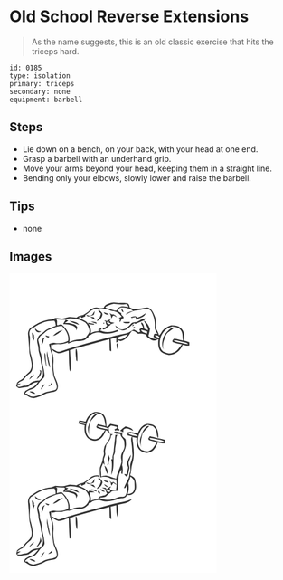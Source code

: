 # Old School Reverse Extensions
> As the name suggests, this is an old classic exercise that hits the triceps hard.

``` 
id: 0185 
type: isolation 
primary: triceps 
secondary: none 
equipment: barbell 
``` 

## Steps

 - Lie down on a bench, on your back, with your head at one end.
 - Grasp a barbell with an underhand grip.
 - Move your arms beyond your head, keeping them in a straight line.
 - Bending only your elbows, slowly lower and raise the barbell.

## Tips

 - none

## Images

<svg width="275pt" height="175pt" viewBox="0 0 275 175" xmlns="http://www.w3.org/2000/svg">
  <g fill="#FFF">
    <path d="M0 0h275v175H0V0m135.32 39.27c-3.96 1.18-8.97 2.22-10.29 6.74-2.27.52-4.59.43-6.84-.16-5.01-1.55-10.4 1.34-13.58 5.16-2.3 1.38-4.43 3.04-6.77 4.35-3.2.64-6.48 1.31-9.05 3.47-3.3-.37-6.58-1.13-9.91-.87-3 .47-5.77 2.08-8.86 1.99-3.05.15-6.03-.64-9.06-.73-2.03.59-3.82 1.91-5.96 2.08-9 .73-17.61 4.39-24.75 9.84-3.81 1.3-5.44 5.25-5.71 8.99.47 7.99 1.57 15.9 1.72 23.91.5 6.07 3.09 11.81 3.16 17.95.22 4-1.78 7.94-4.9 10.4-2.18 1.83-4.1 3.93-5.87 6.16-2.14 3.05-6.31 3.6-8.52 6.58-.55 1.51-.86 3.1-1.29 4.66 1.5 1.04 2.87 3 4.94 2.52 3.09-.54 6.15-1.26 9.3-1.43 2.81-.19 4.61-2.67 6.88-4.02 2.36-1.85 5.45-2.08 8.23-2.86-2.66 3.03-4.97 7.06-9.22 8.01-2.99.76-5.41 2.75-8.1 4.17-.63 1.17-1.23 2.35-1.83 3.53 4.33 2.58 8.49 6.26 13.88 5.92 2.24-.67 4.44-1.48 6.7-2.11 4.77-1.35 8.76-4.81 13.81-5.29 3.55-.85 8.69-.39 10.18-4.58 2.5-6.53-2.58-12.46-4.17-18.5-.78-5.32-1.78-10.71-1.18-16.09.76-6.05-.77-12.06-2.6-17.77-.82-2.26-.67-4.68-.36-7.01.31.25.93.74 1.23.99 2.75-.91 5.59-1.57 8.5-1.26 4.38.33 8.66-.84 12.74-2.3-.08.43-.25 1.28-.33 1.71 2.84-1.19 5.67-2.48 8.7-3.1 3.69-.52 7.53.18 11.13-1 2.94-.66 5.14-2.82 7.41-4.64l.4-2.21c1.75-.22 3.43-.75 4.54-2.22 2.38-.91 4.83-1.72 7.38-1.92 3.78-.24 7.2 1.96 10.98 1.75 5.67.34 11.16-1.44 16.47-3.18-.36-.41-1.09-1.22-1.45-1.63-7.53 3.04-16.71 4.38-23.87-.27h2.78c.02-.54.07-1.62.1-2.16l-3.96 1.38c.08.63.22 1.88.29 2.5-3.72.2-7.37 1.11-10.71 2.78 1.48-4.29-.53-8.64-2.78-12.24 2.43.42 4.88.77 7.35.98l.06-1.16c-2.66-.52-5.32-1.05-8-1.47.13.56.38 1.66.51 2.22-2.56-5.12-8.73-6.2-13.2-9.05 1.55-.69 3.11-1.36 4.69-1.98l-1.74 1.17c.47.45.94.91 1.42 1.35 1.41-.96 3-1.61 4.6-2.19l.16-1.77c5.35-3.55 10.32-9.9 17.54-8l-.16 2.72c.32 1.82 3.41 1.88 3.23 3.9-.41 1.61-1.06 3.14-1.6 4.7-1.67 1.26-3.11 2.8-3.76 4.84 3.74-1.61 7.04-4.78 7.47-8.99-.29-2.71-2.95-4.12-4.64-5.92 5.12-1.83 10.89-1.96 15.57 1.17 3.15.63 6.57.7 9.37 2.48 2.16 1.27 3.57 3.42 5.23 5.23-1.34.57-2.68 1.13-4.03 1.68.74.42 1.48.84 2.23 1.26-.23.55-.67 1.64-.89 2.19l.03 2.36c1.98-1.62 2.11-5.84 5.26-5.35-.12-.69-.23-1.37-.33-2.05-.91-.89-1.81-1.78-2.71-2.66-.04-.54-.11-1.6-.14-2.13-1.51-.89-3.03-1.76-4.57-2.6 1.03-1.79 1.78-4.5 4.21-4.72 5.61-.35 11.56.86 15.97 4.52-3.82.4-7.43 1.93-10.09 4.75 4.3-1.19 7.86-4.22 12.32-4.98 4.86-.69 9.68-1.64 14.51-2.56 2.32.35 4.91.54 6.72 2.22 4.14 6.36 5.91 14.01 5.35 21.57-.5 3.76 2.04 6.73 3.9 9.68-1.69-.85-3.37-.93-4.9.21l-.76 3.57c1.63.82 3.26 1.65 4.86 2.53-4.33.6-8.24-.94-11.5-3.68.82-3.1 1.6-6.22 2.15-9.38-1.68-4.4-4.06-8.68-8.17-11.25 1.58 4.47 4.98 8.11 5.69 12.97-1.72-.66-3.43-1.33-5.12-2.05-.29-3.03-1.05-6.85-3.84-8.48-1.23 2.44 2 4.51 2.12 7.04-1.88.26-3.63.93-4.83 2.45.39.97.79 1.95 1.2 2.92-.63.27-1.26.54-1.88.81a113.79 113.79 0 0 0-6.64-3.73c-3.33 1.68-6.21 4.37-9.98 5.06-5.01 1.11-10.08 1.93-15.07 3.18-24.2 6.56-48.59 12.61-72.31 20.83-4.46 1.84-7.76-2.78-11.91-3.43 2.06 3.16 5.7 4.76 9.16 5.85 4.79.15 9.09-2.53 13.69-3.53.23 7.18.08 14.37.69 21.53.24 2.07-.07 4.48 1.69 6.02.48-9.34-.05-18.7-.72-28.02 2.36-.77 4.7-1.6 6.99-2.56 6.08-1.08 11.81-3.5 17.86-4.74 9.22-2.28 18.32-5.01 27.55-7.24.28 4.98-.01 9.98.4 14.95.49.25 1.47.76 1.96 1.01.15-5.44-.27-10.87-.74-16.29 2.42-.86 4.91-1.49 7.42-2.03-.01 2.14-.02 4.28-.09 6.42 4.18.44-.45-6.32 3.16-7.12 4.02-1.58 8.24-2.49 12.43-3.47-3.09 3.77-7.55 8.05-12.9 6.47-.02.33-.05.98-.06 1.3 1.05.42 2.1.84 3.17 1.25 5.42-1.35 9.7-5.23 12.38-10.02.88-1.15 1.74-2.33 2.57-3.52 3.41-.51 5.8 2.14 8.42 3.82 3.57-.49 7.14-.05 10.51 1.22.7 3.72 4.55 5.08 7.32 6.99 2.92 2.02 6.27-.18 9.04-1.38-.64 6.09-.81 13.45 4.39 17.73 3.82 2.31 8.38 4.31 12.93 3.18 6.92-1.12 12.41-6.72 14.76-13.14 2.9.63 5.93 1.73 8.91.85.11-1.42.05-2.85.03-4.27-2.46-.81-4.96-1.52-7.46-2.17 1.8-6.07.59-13.92-5.07-17.58-3.19-2.42-7.45-2.43-11.26-2.74-4.28 1.03-8.27 3.38-11.26 6.61-2.02 2.08-2.67 5.3-5.3 6.79-.65-3.05-2.08-5.79-3.58-8.49-.5-6.06.27-12.55-2.53-18.22-1.97-4.18-3.98-9.24-9.1-10.23-6.02.73-12 2.17-18.08 2.17-1.89-.66-3.68-1.56-5.56-2.24-.31-2.17-.86-4.76-3.22-5.57-2.99-.93-6.19-.35-9.26-.37-3.92.36-7.85-1.47-11.72-.19m13.01 7.26c.52 1.97.31 4.81 3 5.11-.51-1.97-1.31-3.88-3-5.11m-38.47 8.41c-.96.56-1.91 1.12-2.86 1.68-1.73-.66-3.48-1.22-5.29-1.58 2.31 4.02 7.14 1.25 10.3-.06.44-1.61.86-3.22 1.25-4.84-1.35 1.44-2.46 3.07-3.4 4.8m15.24-3.44c.99 3.07 4.11 3.29 6.88 3.55-.68-.61-1.36-1.22-2.05-1.82-1.62-.53-3.22-1.14-4.83-1.73m7.51 1.26c1.88 1.88 2.2 4.45 2.58 6.94.82-.78 1.4-1.71 1.74-2.79 1.57-2.3 3.87 1.18 5.7 1.41-1.05-1.99-3.02-3.05-4.99-3.93-.58.11-1.17.18-1.76.2-1.1-.59-2.19-1.21-3.27-1.83m36.96 6.03c-2.13-3.14-5.56-1.39-8.5-.86.33.46.66.93 1 1.39 1.72-.47 3.44-.91 5.18-1.32.33 1.19.67 2.38 1 3.58 4.19-2.84 11.15-2.91 12.6-8.64-3.48 2.45-7.05 4.88-11.28 5.85m-62.49-1.01c2.13 1.44 4.26 2.95 6.7 3.82-.66-1.19-1.35-2.37-2.04-3.54-1.56-.1-3.11-.19-4.66-.28m20.12 4.74c-.38.23-1.12.7-1.5.93.53.05 1.57.14 2.09.18-.37 2.2.42 4.22 1.85 5.87-.96.81-1.92 1.63-2.87 2.45-.75.08-2.26.23-3.02.31-.01.73.01 1.46.05 2.19 1.68-.12 3.71-.07 4.87-1.5 1.81-2.24 4.57-3.41 6.37-5.64 1.43-.54 2.88-1.06 4.33-1.54-1.78-.31-3.54-.68-5.31-1-.4-.84-.8-1.68-1.19-2.51a8.562 8.562 0 0 0 2.6-2.52c-3.12.34-5 5.25-8.27 2.78m41.27 2.18c-2.52.41-5.6.16-7.28 2.48-2.22 2.45-4.65 4.7-7.42 6.53-1.28.29-2.55.59-3.82.91-3.01.32-5.25-1.36-7.04-3.59-.83-.63-1.66-1.26-2.5-1.87.45.97.9 1.94 1.36 2.91 2.43 1.26 4.75 2.77 7.3 3.77 7.18.93 11.03-6.39 16.44-9.64.53.32 1.07.64 1.61.95 3.9-1.79 7.98-3.16 11.92-4.87.37-.61 1.12-1.81 1.49-2.42-4.64-.12-7.84 3.59-12.06 4.84m-60.76-.51c2.56 1.21 5.26 2.07 7.99 2.8l-.65-1.94c-2.42-.52-4.87-.84-7.34-.86m42.8.44c2.35 2.29 5.61 1.82 8.59 1.65.22-.44.67-1.31.89-1.75-3.16.08-6.32.1-9.48.1m-26.01 1.33c.03 3.35 3.02-1.39 0 0m39.73 1.98c-.33.47-.99 1.4-1.32 1.87 1.18.95 2.9-1.33 1.32-1.87m-.12 5.1c.92.87 2.98-.36 2.29-1.57-.92-.76-3.05.35-2.29 1.57m-22.07 21.3c.31 2.34.53 4.76 1.67 6.88.73-3.03.49-6.17.4-9.25-.7.79-1.38 1.58-2.07 2.37m-53.82 5.87c-1.12 4.98.04 10.39.49 15.5.33.27 1.01.82 1.34 1.09.06-5.32.38-10.73-.93-15.95-.23-.16-.67-.48-.9-.64z"/>
    <path d="M127.27 44.6c3.55-1.69 7.22-3.15 11.06-4.04 4.3.68 8.64 1.06 13.01.82 1.62-.13 3.24-.27 4.86-.43.61 1.34 1.2 2.68 1.77 4.03-3.89-.69-8.28-2.22-11.96-.01-1.88.88-2.84 2.8-3.68 4.58-4.97.18-9.15-2.76-13.95-3.42-.28-.38-.83-1.15-1.11-1.53zM74.18 61.08c8.82-2.91 18.54-.23 26.36 4.25 3.03 2.79 4.74 6.76 5.59 10.72.09 3.18-2.32 5.61-4.08 8-2.13 2.73-5.64 3.92-9.03 3.7-4.83-.14-9.35 1.8-13.74 3.54 1.98-8.44-2.78-17.06-9.01-22.5-1.95-1.9-4.6-.15-6.68.49-1.42-2.65.77-6.08-1.52-8.42 4.15.57 8.35.78 12.54.77-1.25 1.89-2.46 3.8-3.43 5.85 2.85.16 5.75.09 8.55.73l.56.34c4.04.42 9.01 2.62 8.18 7.55.53-1.23 1.08-2.45 1.67-3.65-.67-4.34-5.25-5.21-8.85-5.78l-.55-.38c-2.4-.57-4.88-.25-7.31-.34 1.51-1.09 3.07-2.12 4.58-3.21-1.3-.49-2.6-.99-3.83-1.66m5.36 2.09c4 2.32 8.44 3.88 12.85 5.24-2.73-4.26-8.31-4.61-12.85-5.24zM43.12 65.97c5.13-2.38 10.82-3 16.41-3.05 1.64 1.94 1.59 4.52 1.92 6.91-5.51 1.91-11.43 3.67-15.69 7.88-1.43 1.35-3.14 2.34-4.78 3.4-2.63 1.52-3.59 4.67-4.3 7.44-.33 3.91 1.8 7.52 1.76 11.43.05 5.56 2.9 10.58 3.13 16.13.49 6.93 4.87 13.83 2.2 20.75-.81 2.05-2.46 3.61-3.82 5.32-3.56.39-7.4.37-10.5 2.43-2.84 1.51-4.97 4.63-8.47 4.56-3.51-.08-6.9 2.63-10.33.97-.22-1.94 2.99-2.33 4.06-3.81l-4.5.76c1.58-1.83 3.37-3.49 5.71-4.24 3.13-.97 4.46-4.22 6.63-6.39 2.3-2.67 6.11-4.11 7.24-7.69 2.33-6.43.5-13.36-1.05-19.75-2.95-7.99-1.27-16.66-1.67-24.94-1.18-3.23-1.21-7.07 1.26-9.74 4.9-2.85 9.4-6.45 14.79-8.37m-8.59 7.32c-1.28 1.02.23 2.41.75 3.38 1.65 2.13 4.9 2.2 6.84.44-3.19.17-5.77-1.27-7.59-3.82m-4.75 5.38c.16 2.39.56 4.76.64 7.15l1.13-.82c-.5 1.95-.68 3.94-.53 5.95.98-1.89 1.68-3.9 2.47-5.87-.29-.04-.86-.11-1.15-.15 1.21-2.59-.43-4.93-2.56-6.26m10.28 49.53c.32.87.64 1.74.96 2.62-1.15 3.46-3.25 6.47-5.13 9.56 4.1-1.89 6.88-6.67 6.15-11.16-.5-.25-1.49-.76-1.98-1.02m-13.93 12.74c2.51-1.93 4.81-4.14 6.71-6.68-3.07 1.23-5.4 3.68-6.71 6.68zM129.62 66.05c-1.2-2.31 1.66-1.84 2.8-2.46l-.91 1.34c.84.59 2.52 1.78 3.36 2.37-1.6-.03-4.91 1.16-5.25-1.25z"/>
    <path d="M52.19 75.06c5.66-2.24 11.18-5.68 17.52-5.13 4.89 5.19 9.7 12.35 8.06 19.78-5.31 3-11.73 3.69-17.7 2.71-2.68-.66-5.17.61-7.58 1.57.9 4.78 2.38 9.41 3.69 14.09 1.26 4.5.68 9.21.51 13.81-.14 3.55.69 7.03 1 10.55.38 6.2 4.39 11.45 5.09 17.59.2 1.73-.27 3.88-2.02 4.66-5.35 1.93-11.34 1.79-16.36 4.7-3.82 2.3-8.17 3.34-12.46 4.35-3.1-.23-6.31-1.06-8.04-3.88-.81-.01-2.43-.02-3.24-.03 1.23-3.86 5.88-4.97 9.26-6.31 5.13-1.17 7.63-6.26 10.67-10.03 1.95-2.59 5.78-4.07 5.97-7.71-.28-7.77-3.17-15.14-3.71-22.88-.31-2.72-.63-5.49-1.83-7.99-1.35-2.73-.58-5.84-1.05-8.73-.65-2.54-1.29-5.09-1.85-7.65 1.44-2.37 2.07-5.55 4.81-6.81 3.44-1.75 5.59-5.3 9.26-6.66m5.48 8.06c5.27-.85 9.02-5.16 13.4-7.87-5.19 1.08-9.77 4.08-13.4 7.87m-9.88-.77c.41 2.02 2.2 2.72 4.05 2.97.27-.37.83-1.11 1.1-1.48-1.73-.44-3.44-.98-5.15-1.49m-5.28 12.14c2.09-1.54 2.8-3.87 2.73-6.38.6-1 1.2-2.01 1.76-3.04-4.38.99-3.74 5.98-4.49 9.42m2.72 8.78c.59.53.59.53 0 0m4.45 6.12c1.13 5.41 1.44 11.14 4.13 16.09-.32-7.49-3.39-14.58-3.51-22.12-.54 1.95-1.05 4-.62 6.03m-3.15-3.98c-.38 6.17.87 12.26 2.31 18.22l.52-.04c-.83-4.85-1.48-9.75-1.6-14.68.1-1.3-.65-2.41-1.23-3.5m9.39 39.54c-.32.59-.96 1.78-1.28 2.37-1.23.64-2.42 1.4-3.14 2.64 2.14-.4 7.29-2.37 4.42-5.01M41.6 154.3c2.16-2.05 3.94-4.5 5.09-7.24-2.45 1.75-4.5 4.2-5.09 7.24m-15.09 2.8c2.41 1.41 5 2.61 7.81 2.91-1.32-2.92-4.93-3.84-7.81-2.91zM200.41 85.93c1.93-7.57 8.16-13.55 15.74-15.37 3.97.91 8.85 1.16 11.21 5.04 3.17 3.86 1.81 9.16 3.08 13.67-4.03-.58-7.85-2.32-11.92-2.53-1.47.91-3.17 2.81-1.9 4.56 3.94 1.51 8.15 2.27 12.31 3.01-3.75 3.97-6.37 9.66-12.1 11.11-4.25 1.91-8.88.38-12.83-1.47-5.28-4.26-5.31-12-3.59-18.02m13.73-12.79c-4.13 3.17-7.99 7.07-10.01 11.94-1.44 5.22-2.65 11.2.51 16.07-2.62-5.97.31-12.33 2.44-17.98 1.88-5.38 7.75-7.19 11.38-11.05-1.57-.29-3.13-.1-4.32 1.02zM174.54 74.99c2.92.22 5.64 1.28 8.35 2.33-.09.67-.26 2-.34 2.67-3-1.06-6.71-1.63-8.01-5zM193.05 82.28c2.29-.27 6.09.69 5.88 3.6-2.01-1.01-4.92-1.31-5.88-3.6z"/>
    <path d="M217.51 89.01c4.56-.31 8.88 1.41 13.31 2.23 2.19.58 4.84.61 6.14 2.8-3.74-.27-7.31-1.42-10.96-2.19-2.91-.68-6.01-1.02-8.49-2.84z"/>
  </g>
  <g fill="#333">
    <path d="M135.32 39.27c3.87-1.28 7.8.55 11.72.19 3.07.02 6.27-.56 9.26.37 2.36.81 2.91 3.4 3.22 5.57 1.88.68 3.67 1.58 5.56 2.24 6.08 0 12.06-1.44 18.08-2.17 5.12.99 7.13 6.05 9.1 10.23 2.8 5.67 2.03 12.16 2.53 18.22 1.5 2.7 2.93 5.44 3.58 8.49 2.63-1.49 3.28-4.71 5.3-6.79 2.99-3.23 6.98-5.58 11.26-6.61 3.81.31 8.07.32 11.26 2.74 5.66 3.66 6.87 11.51 5.07 17.58 2.5.65 5 1.36 7.46 2.17.02 1.42.08 2.85-.03 4.27-2.98.88-6.01-.22-8.91-.85-2.35 6.42-7.84 12.02-14.76 13.14-4.55 1.13-9.11-.87-12.93-3.18-5.2-4.28-5.03-11.64-4.39-17.73-2.77 1.2-6.12 3.4-9.04 1.38-2.77-1.91-6.62-3.27-7.32-6.99-3.37-1.27-6.94-1.71-10.51-1.22-2.62-1.68-5.01-4.33-8.42-3.82-.83 1.19-1.69 2.37-2.57 3.52-2.68 4.79-6.96 8.67-12.38 10.02-1.07-.41-2.12-.83-3.17-1.25.01-.32.04-.97.06-1.3 5.35 1.58 9.81-2.7 12.9-6.47-4.19.98-8.41 1.89-12.43 3.47-3.61.8 1.02 7.56-3.16 7.12.07-2.14.08-4.28.09-6.42-2.51.54-5 1.17-7.42 2.03.47 5.42.89 10.85.74 16.29-.49-.25-1.47-.76-1.96-1.01-.41-4.97-.12-9.97-.4-14.95-9.23 2.23-18.33 4.96-27.55 7.24-6.05 1.24-11.78 3.66-17.86 4.74-2.29.96-4.63 1.79-6.99 2.56.67 9.32 1.2 18.68.72 28.02-1.76-1.54-1.45-3.95-1.69-6.02-.61-7.16-.46-14.35-.69-21.53-4.6 1-8.9 3.68-13.69 3.53-3.46-1.09-7.1-2.69-9.16-5.85 4.15.65 7.45 5.27 11.91 3.43 23.72-8.22 48.11-14.27 72.31-20.83 4.99-1.25 10.06-2.07 15.07-3.18 3.77-.69 6.65-3.38 9.98-5.06 2.25 1.17 4.47 2.41 6.64 3.73.62-.27 1.25-.54 1.88-.81-.41-.97-.81-1.95-1.2-2.92 1.2-1.52 2.95-2.19 4.83-2.45-.12-2.53-3.35-4.6-2.12-7.04 2.79 1.63 3.55 5.45 3.84 8.48 1.69.72 3.4 1.39 5.12 2.05-.71-4.86-4.11-8.5-5.69-12.97 4.11 2.57 6.49 6.85 8.17 11.25-.55 3.16-1.33 6.28-2.15 9.38 3.26 2.74 7.17 4.28 11.5 3.68-1.6-.88-3.23-1.71-4.86-2.53l.76-3.57c1.53-1.14 3.21-1.06 4.9-.21-1.86-2.95-4.4-5.92-3.9-9.68.56-7.56-1.21-15.21-5.35-21.57-1.81-1.68-4.4-1.87-6.72-2.22-4.83.92-9.65 1.87-14.51 2.56-4.46.76-8.02 3.79-12.32 4.98 2.66-2.82 6.27-4.35 10.09-4.75-4.41-3.66-10.36-4.87-15.97-4.52-2.43.22-3.18 2.93-4.21 4.72 1.54.84 3.06 1.71 4.57 2.6.03.53.1 1.59.14 2.13.9.88 1.8 1.77 2.71 2.66.1.68.21 1.36.33 2.05-3.15-.49-3.28 3.73-5.26 5.35l-.03-2.36c.22-.55.66-1.64.89-2.19-.75-.42-1.49-.84-2.23-1.26 1.35-.55 2.69-1.11 4.03-1.68-1.66-1.81-3.07-3.96-5.23-5.23-2.8-1.78-6.22-1.85-9.37-2.48-4.68-3.13-10.45-3-15.57-1.17 1.69 1.8 4.35 3.21 4.64 5.92-.43 4.21-3.73 7.38-7.47 8.99.65-2.04 2.09-3.58 3.76-4.84.54-1.56 1.19-3.09 1.6-4.7.18-2.02-2.91-2.08-3.23-3.9l.16-2.72c-7.22-1.9-12.19 4.45-17.54 8l-.16 1.77c-1.6.58-3.19 1.23-4.6 2.19-.48-.44-.95-.9-1.42-1.35l1.74-1.17c-1.58.62-3.14 1.29-4.69 1.98 4.47 2.85 10.64 3.93 13.2 9.05-.13-.56-.38-1.66-.51-2.22 2.68.42 5.34.95 8 1.47l-.06 1.16c-2.47-.21-4.92-.56-7.35-.98 2.25 3.6 4.26 7.95 2.78 12.24 3.34-1.67 6.99-2.58 10.71-2.78-.07-.62-.21-1.87-.29-2.5l3.96-1.38c-.03.54-.08 1.62-.1 2.16h-2.78c7.16 4.65 16.34 3.31 23.87.27.36.41 1.09 1.22 1.45 1.63-5.31 1.74-10.8 3.52-16.47 3.18-3.78.21-7.2-1.99-10.98-1.75-2.55.2-5 1.01-7.38 1.92-1.11 1.47-2.79 2-4.54 2.22l-.4 2.21c-2.27 1.82-4.47 3.98-7.41 4.64-3.6 1.18-7.44.48-11.13 1-3.03.62-5.86 1.91-8.7 3.1.08-.43.25-1.28.33-1.71-4.08 1.46-8.36 2.63-12.74 2.3-2.91-.31-5.75.35-8.5 1.26-.3-.25-.92-.74-1.23-.99-.31 2.33-.46 4.75.36 7.01 1.83 5.71 3.36 11.72 2.6 17.77-.6 5.38.4 10.77 1.18 16.09 1.59 6.04 6.67 11.97 4.17 18.5-1.49 4.19-6.63 3.73-10.18 4.58-5.05.48-9.04 3.94-13.81 5.29-2.26.63-4.46 1.44-6.7 2.11-5.39.34-9.55-3.34-13.88-5.92.6-1.18 1.2-2.36 1.83-3.53 2.69-1.42 5.11-3.41 8.1-4.17 4.25-.95 6.56-4.98 9.22-8.01-2.78.78-5.87 1.01-8.23 2.86-2.27 1.35-4.07 3.83-6.88 4.02-3.15.17-6.21.89-9.3 1.43-2.07.48-3.44-1.48-4.94-2.52.43-1.56.74-3.15 1.29-4.66 2.21-2.98 6.38-3.53 8.52-6.58 1.77-2.23 3.69-4.33 5.87-6.16 3.12-2.46 5.12-6.4 4.9-10.4-.07-6.14-2.66-11.88-3.16-17.95-.15-8.01-1.25-15.92-1.72-23.91.27-3.74 1.9-7.69 5.71-8.99C37.39 65.69 46 62.03 55 61.3c2.14-.17 3.93-1.49 5.96-2.08 3.03.09 6.01.88 9.06.73 3.09.09 5.86-1.52 8.86-1.99 3.33-.26 6.61.5 9.91.87 2.57-2.16 5.85-2.83 9.05-3.47 2.34-1.31 4.47-2.97 6.77-4.35 3.18-3.82 8.57-6.71 13.58-5.16 2.25.59 4.57.68 6.84.16 1.32-4.52 6.33-5.56 10.29-6.74m-8.05 5.33c.28.38.83 1.15 1.11 1.53 4.8.66 8.98 3.6 13.95 3.42.84-1.78 1.8-3.7 3.68-4.58 3.68-2.21 8.07-.68 11.96.01-.57-1.35-1.16-2.69-1.77-4.03-1.62.16-3.24.3-4.86.43-4.37.24-8.71-.14-13.01-.82-3.84.89-7.51 2.35-11.06 4.04M74.18 61.08c1.23.67 2.53 1.17 3.83 1.66-1.51 1.09-3.07 2.12-4.58 3.21 2.43.09 4.91-.23 7.31.34l.55.38c3.6.57 8.18 1.44 8.85 5.78-.59 1.2-1.14 2.42-1.67 3.65.83-4.93-4.14-7.13-8.18-7.55l-.56-.34c-2.8-.64-5.7-.57-8.55-.73.97-2.05 2.18-3.96 3.43-5.85-4.19.01-8.39-.2-12.54-.77 2.29 2.34.1 5.77 1.52 8.42 2.08-.64 4.73-2.39 6.68-.49 6.23 5.44 10.99 14.06 9.01 22.5 4.39-1.74 8.91-3.68 13.74-3.54 3.39.22 6.9-.97 9.03-3.7 1.76-2.39 4.17-4.82 4.08-8-.85-3.96-2.56-7.93-5.59-10.72-7.82-4.48-17.54-7.16-26.36-4.25m-31.06 4.89c-5.39 1.92-9.89 5.52-14.79 8.37-2.47 2.67-2.44 6.51-1.26 9.74.4 8.28-1.28 16.95 1.67 24.94 1.55 6.39 3.38 13.32 1.05 19.75-1.13 3.58-4.94 5.02-7.24 7.69-2.17 2.17-3.5 5.42-6.63 6.39-2.34.75-4.13 2.41-5.71 4.24l4.5-.76c-1.07 1.48-4.28 1.87-4.06 3.81 3.43 1.66 6.82-1.05 10.33-.97 3.5.07 5.63-3.05 8.47-4.56 3.1-2.06 6.94-2.04 10.5-2.43 1.36-1.71 3.01-3.27 3.82-5.32 2.67-6.92-1.71-13.82-2.2-20.75-.23-5.55-3.08-10.57-3.13-16.13.04-3.91-2.09-7.52-1.76-11.43.71-2.77 1.67-5.92 4.3-7.44 1.64-1.06 3.35-2.05 4.78-3.4 4.26-4.21 10.18-5.97 15.69-7.88-.33-2.39-.28-4.97-1.92-6.91-5.59.05-11.28.67-16.41 3.05m9.07 9.09c-3.67 1.36-5.82 4.91-9.26 6.66-2.74 1.26-3.37 4.44-4.81 6.81.56 2.56 1.2 5.11 1.85 7.65.47 2.89-.3 6 1.05 8.73 1.2 2.5 1.52 5.27 1.83 7.99.54 7.74 3.43 15.11 3.71 22.88-.19 3.64-4.02 5.12-5.97 7.71-3.04 3.77-5.54 8.86-10.67 10.03-3.38 1.34-8.03 2.45-9.26 6.31.81.01 2.43.02 3.24.03 1.73 2.82 4.94 3.65 8.04 3.88 4.29-1.01 8.64-2.05 12.46-4.35 5.02-2.91 11.01-2.77 16.36-4.7 1.75-.78 2.22-2.93 2.02-4.66-.7-6.14-4.71-11.39-5.09-17.59-.31-3.52-1.14-7-1-10.55.17-4.6.75-9.31-.51-13.81-1.31-4.68-2.79-9.31-3.69-14.09 2.41-.96 4.9-2.23 7.58-1.57 5.97.98 12.39.29 17.7-2.71 1.64-7.43-3.17-14.59-8.06-19.78-6.34-.55-11.86 2.89-17.52 5.13m148.22 10.87c-1.72 6.02-1.69 13.76 3.59 18.02 3.95 1.85 8.58 3.38 12.83 1.47 5.73-1.45 8.35-7.14 12.1-11.11-4.16-.74-8.37-1.5-12.31-3.01-1.27-1.75.43-3.65 1.9-4.56 4.07.21 7.89 1.95 11.92 2.53-1.27-4.51.09-9.81-3.08-13.67-2.36-3.88-7.24-4.13-11.21-5.04-7.58 1.82-13.81 7.8-15.74 15.37m-25.87-10.94c1.3 3.37 5.01 3.94 8.01 5 .08-.67.25-2 .34-2.67-2.71-1.05-5.43-2.11-8.35-2.33m18.51 7.29c.96 2.29 3.87 2.59 5.88 3.6.21-2.91-3.59-3.87-5.88-3.6m24.46 6.73c2.48 1.82 5.58 2.16 8.49 2.84 3.65.77 7.22 1.92 10.96 2.19-1.3-2.19-3.95-2.22-6.14-2.8-4.43-.82-8.75-2.54-13.31-2.23z"/>
    <path d="M148.33 46.53c1.69 1.23 2.49 3.14 3 5.11-2.69-.3-2.48-3.14-3-5.11zM109.86 54.94c.94-1.73 2.05-3.36 3.4-4.8-.39 1.62-.81 3.23-1.25 4.84-3.16 1.31-7.99 4.08-10.3.06 1.81.36 3.56.92 5.29 1.58.95-.56 1.9-1.12 2.86-1.68zM125.1 51.5c1.61.59 3.21 1.2 4.83 1.73.69.6 1.37 1.21 2.05 1.82-2.77-.26-5.89-.48-6.88-3.55zM132.61 52.76c1.08.62 2.17 1.24 3.27 1.83.59-.02 1.18-.09 1.76-.2 1.97.88 3.94 1.94 4.99 3.93-1.83-.23-4.13-3.71-5.7-1.41a6.473 6.473 0 0 1-1.74 2.79c-.38-2.49-.7-5.06-2.58-6.94zM169.57 58.79c4.23-.97 7.8-3.4 11.28-5.85-1.45 5.73-8.41 5.8-12.6 8.64-.33-1.2-.67-2.39-1-3.58-1.74.41-3.46.85-5.18 1.32-.34-.46-.67-.93-1-1.39 2.94-.53 6.37-2.28 8.5.86zM107.08 57.78c1.55.09 3.1.18 4.66.28.69 1.17 1.38 2.35 2.04 3.54-2.44-.87-4.57-2.38-6.7-3.82zM127.2 62.52c3.27 2.47 5.15-2.44 8.27-2.78a8.562 8.562 0 0 1-2.6 2.52c.39.83.79 1.67 1.19 2.51 1.77.32 3.53.69 5.31 1-1.45.48-2.9 1-4.33 1.54-1.8 2.23-4.56 3.4-6.37 5.64-1.16 1.43-3.19 1.38-4.87 1.5-.04-.73-.06-1.46-.05-2.19.76-.08 2.27-.23 3.02-.31.95-.82 1.91-1.64 2.87-2.45-1.43-1.65-2.22-3.67-1.85-5.87-.52-.04-1.56-.13-2.09-.18.38-.23 1.12-.7 1.5-.93m2.42 3.53c.34 2.41 3.65 1.22 5.25 1.25-.84-.59-2.52-1.78-3.36-2.37l.91-1.34c-1.14.62-4 .15-2.8 2.46zM168.47 64.7c4.22-1.25 7.42-4.96 12.06-4.84-.37.61-1.12 1.81-1.49 2.42-3.94 1.71-8.02 3.08-11.92 4.87-.54-.31-1.08-.63-1.61-.95-5.41 3.25-9.26 10.57-16.44 9.64-2.55-1-4.87-2.51-7.3-3.77-.46-.97-.91-1.94-1.36-2.91.84.61 1.67 1.24 2.5 1.87 1.79 2.23 4.03 3.91 7.04 3.59 1.27-.32 2.54-.62 3.82-.91 2.77-1.83 5.2-4.08 7.42-6.53 1.68-2.32 4.76-2.07 7.28-2.48zM79.54 63.17c4.54.63 10.12.98 12.85 5.24-4.41-1.36-8.85-2.92-12.85-5.24zM107.71 64.19c2.47.02 4.92.34 7.34.86l.65 1.94c-2.73-.73-5.43-1.59-7.99-2.8z"/>
    <path d="M150.51 64.63c3.16 0 6.32-.02 9.48-.1-.22.44-.67 1.31-.89 1.75-2.98.17-6.24.64-8.59-1.65zM124.5 65.96c3.02-1.39.03 3.35 0 0zM164.23 67.94c1.58.54-.14 2.82-1.32 1.87.33-.47.99-1.4 1.32-1.87zM164.11 73.04c-.76-1.22 1.37-2.33 2.29-1.57.69 1.21-1.37 2.44-2.29 1.57zM214.14 73.14c1.19-1.12 2.75-1.31 4.32-1.02-3.63 3.86-9.5 5.67-11.38 11.05-2.13 5.65-5.06 12.01-2.44 17.98-3.16-4.87-1.95-10.85-.51-16.07 2.02-4.87 5.88-8.77 10.01-11.94zM34.53 73.29c1.82 2.55 4.4 3.99 7.59 3.82-1.94 1.76-5.19 1.69-6.84-.44-.52-.97-2.03-2.36-.75-3.38zM57.67 83.12c3.63-3.79 8.21-6.79 13.4-7.87-4.38 2.71-8.13 7.02-13.4 7.87zM29.78 78.67c2.13 1.33 3.77 3.67 2.56 6.26.29.04.86.11 1.15.15-.79 1.97-1.49 3.98-2.47 5.87-.15-2.01.03-4 .53-5.95l-1.13.82c-.08-2.39-.48-4.76-.64-7.15zM47.79 82.35c1.71.51 3.42 1.05 5.15 1.49-.27.37-.83 1.11-1.1 1.48-1.85-.25-3.64-.95-4.05-2.97zM42.51 94.49c.75-3.44.11-8.43 4.49-9.42-.56 1.03-1.16 2.04-1.76 3.04.07 2.51-.64 4.84-2.73 6.38zM142.04 94.34c.69-.79 1.37-1.58 2.07-2.37.09 3.08.33 6.22-.4 9.25-1.14-2.12-1.36-4.54-1.67-6.88zM88.22 100.21c.23.16.67.48.9.64 1.31 5.22.99 10.63.93 15.95-.33-.27-1.01-.82-1.34-1.09-.45-5.11-1.61-10.52-.49-15.5zM45.23 103.27c.59.53.59.53 0 0zM49.68 109.39c-.43-2.03.08-4.08.62-6.03.12 7.54 3.19 14.63 3.51 22.12-2.69-4.95-3-10.68-4.13-16.09zM46.53 105.41c.58 1.09 1.33 2.2 1.23 3.5.12 4.93.77 9.83 1.6 14.68l-.52.04c-1.44-5.96-2.69-12.05-2.31-18.22zM40.06 128.2c.49.26 1.48.77 1.98 1.02.73 4.49-2.05 9.27-6.15 11.16 1.88-3.09 3.98-6.1 5.13-9.56-.32-.88-.64-1.75-.96-2.62zM26.13 140.94c1.31-3 3.64-5.45 6.71-6.68-1.9 2.54-4.2 4.75-6.71 6.68zM55.92 144.95c2.87 2.64-2.28 4.61-4.42 5.01.72-1.24 1.91-2 3.14-2.64.32-.59.96-1.78 1.28-2.37zM41.6 154.3c.59-3.04 2.64-5.49 5.09-7.24-1.15 2.74-2.93 5.19-5.09 7.24zM26.51 157.1c2.88-.93 6.49-.01 7.81 2.91-2.81-.3-5.4-1.5-7.81-2.91z"/>
  </g>
</svg>

<svg width="275pt" height="296" viewBox="0 0 275 222" xmlns="http://www.w3.org/2000/svg">
  <g fill="#FFF">
    <path d="M0 0h275v222H0V0m101.02 21.24c-2.74-.42-5.4-1.28-8.15-1.58-.75 1.3-.97 2.79-1.27 4.24 2.75.75 5.51 1.46 8.29 2.1-1.04 6.05-.24 13.22 4.62 17.5 3.42 2.37 7.79 4.21 11.95 2.66 6.1-1.8 9.5-7.82 11.3-13.51 2.85.7 4.42 3.24 6.19 5.34-.03 6.36-5.03 10.93-7.8 16.25-.51 2.76-1.64 5.51-.91 8.35.72 2.94-1.31 5.56-1.51 8.44-.32 3.91-2.49 7.27-3.62 10.95-.63 4.39-.08 8.85.38 13.23 4.65-1.53 9.64-1.09 13.84 1.51 2.48.3 4.87 1.15 7.4 1.09.77 4.67.65 9.33-.37 13.94-1.29.31-2.58.61-3.87.9-.87-.26-2.61-.77-3.47-1.03-.36-.7-.72-1.41-1.07-2.11.89-.61 1.52-1.37 1.88-2.3-2.44.31-4.02 2.8-6.27 3.78l-.6-1.89c-1.76-.19-3.51-.38-5.27-.5 1.57.95 3.22 1.77 4.92 2.48.03 2.03.84 3.88 1.98 5.54-.93.73-1.86 1.46-2.78 2.19-2.89.42-5.72 1.2-8.4 2.36-.1.43-.29 1.31-.39 1.75-2.86 1.91-7.18 1.58-10.32 3.52 1.43-3.91-1.03-7.53-1.54-11.26 2.31-.33 4.66-.08 6.98-.3-2.3-1.08-4.78-1.76-7.32-1.93l-.53.33-.96 1.32c-2.38-5.04-8.44-6.15-12.89-8.74 1.66-.75 3.32-1.48 5.01-2.14l-1.9 1.31c.46.42.92.84 1.39 1.26 1.48-.85 3.04-1.57 4.6-2.26.01-.38.01-1.15.01-1.53 5.39-3.7 10.45-10 17.79-8.2-.11 1.19-.21 2.38-.3 3.58.69.39 2.09 1.17 2.78 1.56 1.3 2.02-.68 4.17-1.09 6.19-1.7 1.33-3.15 2.96-3.89 5.02 2.9-1.59 5.98-3.46 6.97-6.85 1.89-3.04-1.11-5.67-3.27-7.41-.21-1.19-.41-2.39-.62-3.58-5.29-1.43-10.95 1.09-14.33 5.21-2.28 1.38-4.39 3.04-6.74 4.32-3.21.68-6.49 1.41-9.14 3.49-3.24-.37-6.47-1.12-9.75-.87-3.05.47-5.87 2.12-9.02 1.98-3.05.16-6.03-.65-9.07-.66-1.98.58-3.76 1.8-5.85 2.01-8.98.78-17.59 4.36-24.72 9.82-4.06 1.43-5.77 5.83-5.74 9.84.72 7.33 1.22 14.67 1.6 22.04.39 7.42 4.15 14.48 3.06 21.99-1.07 5.85-6.88 8.51-10.09 13-2.17 3.39-6.54 4.11-9.04 7.14-.56 1.45-.82 3-1.03 4.53 1.21 1.67 3.05 3.27 5.27 2.58 3.58-1.04 7.47-.78 10.96-2.02 3.83-2.97 7.88-5.8 12.9-6.2-2.62 3.04-4.96 7-9.16 7.99-3.05.78-5.5 2.8-8.23 4.25-.59 1.16-1.16 2.32-1.73 3.48 4.31 2.58 8.51 6.23 13.87 5.88 4.57-1.47 9.28-2.67 13.48-5.08 4.41-2.6 9.71-2.29 14.46-3.83 2.44-1.19 3.47-4.14 3.38-6.71.06-6.11-4.63-10.96-5.2-16.95-.54-4.6-1.39-9.22-.81-13.86.78-6.09-.76-12.13-2.61-17.88-.86-2.39-.57-4.94-.31-7.39l.46.44.47.43c1.91.48 3.73-.67 5.63-.78 2.75-.13 5.52.28 8.25-.25 2.93-.39 5.77-1.85 8.77-1.16 2.41-.77 4.77-1.73 7.25-2.26 3.68-.55 7.52.19 11.11-1.04 2.93-.68 5.14-2.81 7.42-4.63.09-.52.26-1.57.35-2.1 1.78-.34 3.49-.96 4.71-2.38 3.83-1.48 8.1-2.66 12.12-1.16 7.58 2.51 15.61.3 22.86-2.25 3.17-1.6 7.1-.35 9.88-2.88.46-.88.94-1.75 1.43-2.62 4.29 1.48 9.42-1.12 10.86-5.41 2.17-4.68.71-9.93-.09-14.76-.69-3.17-3.95-4.51-6.61-5.63 1.54-5.08 1.23-10.51 2.84-15.59 3.87-11.53 1.2-23.76-.06-35.5 1.85.49 3.71.97 5.59 1.39-.43 5.85.2 12.64 4.93 16.72 3.27 2.23 7.37 4.11 11.4 2.83 6.28-1.55 9.98-7.62 11.74-13.44 3.19.4 6.32 1.45 9.57 1.15.33-1.48.35-3.01.37-4.52-3.13-1.16-6.42-1.76-9.7-2.28-3.61-.66-7.1-1.83-10.66-2.66-.7 1.15-1.39 2.31-2.08 3.46l1.07 1.71c3.57.97 7.1 2.1 10.76 2.69-3.51 3.69-4.81 9.73-10.22 11.33-3.49 1.99-7.08.05-10.48-1.03-7.07-6.62-5.46-17.8-1.18-25.51 1.84-3.79 5.6-5.93 9.26-7.65 2.2.78 4.49 1.2 6.79 1.54 1.71 1.56 3.52 3.19 4.27 5.46 1.48 3.4.49 7.56 3.02 10.54.46-5.14-.16-10.89-3.57-15.01-2.82-3.38-7.61-3.79-11.71-3.65-6.15 1.33-9.86 7.08-12.01 12.57-2.56-.49-5.09-1.12-7.58-1.88.13.7.38 2.1.51 2.8l.25-.99c2.59.8 5.33 1.47 7.27 3.52-4.51.28-8.8-1.46-12.97-2.95 1.76-.9 3.66-1.52 5.28-2.66-2.12-.15-4.23.01-6.26.63.03.96.08 2.89.11 3.85 1.95.56 3.91 1.08 5.88 1.6-2.1 2.64-.98 6.05-.67 9.07.88 4.94.69 9.98 1.23 14.96.38 4.64-1.87 8.84-2.92 13.22-.19 2.97.23 5.94.15 8.92-1.9 3.17-.85 7.16-2.78 10.29-2.19 3.91-4.32 7.87-5.81 12.1.51-.09 1.55-.27 2.07-.36.75-1.5 1.53-2.99 2.35-4.47.01 4.83.25 10.04-2.26 14.36-1.07 1.67-3.09 1.92-4.89 1.83-4.33-.21-7.99 2.44-12.08 3.32-5.56 1.64-11.56.93-16.84-1.32-.05-.19-.14-.57-.19-.77 2.57-.48 5.27-.5 7.75-1.4 2.46-2.49 5.49-4.33 7.89-6.87 2.49-.82 5.08-1.42 7.66-.63 1.89-9.5-.8-20.39 5.36-28.65-.05 1.36-.16 4.08-.21 5.43.34.2 1.03.59 1.37.79.73-3.92.96-8.06-.38-11.87 1.22-4.21.44-8.59.95-12.88.99-5.01 4.24-9.56 4.33-14.71-.21-2.16-.18-4.35-.53-6.5-1.3-1.77-3.36-2.85-4.6-4.67.02-1.54.22-3.07.1-4.61-2.26.3-4.47-.19-6.57-.93-1.51.04-3.02.05-4.53.04.64.7 1.92 2.08 2.55 2.77 2.06-.26 4.11-.03 6.13.4.17 4.21 5.01 6.11 5.04 10.26.11 3.2 1.01 6.66-.54 9.66-1.34 3.37-3.84 6.49-3.68 10.29-.38 2.75 1.46 5.47.3 8.14-1.89 7.04-5.64 13.48-6.64 20.78-4.39-.73-8.28-3.07-12.64-3.86-2.5-.59-4.93.46-7.32 1 .11-2.45-.23-4.87-.49-7.29-.5-3.82 1.81-7.21 2.98-10.69.48.71 1.43 2.13 1.91 2.84-.19-2.65-.76-5.25-.98-7.89.45-2.71 2.59-5.11 1.89-7.97-.74-3.67.76-7.2 1.34-10.78 2.22-4.01 6.27-7.15 6.26-12.15.87-.66 1.74-1.32 2.61-1.99-.79-.1-2.38-.31-3.17-.42-1.81-2.42-2.42-5.32-2.52-8.29 1.03-1.02 2.07-2.04 3.11-3.06 2.61.66 5.37.9 7.87 1.99.74 2.25-2.15 2.27-3.38 3.24.62.77 1.24 1.54 1.87 2.31l.32-1.49c1.47.16 2.97.99 4.46.46.2-1.11-.38-1.95-1.73-2.52.08-1.33.16-2.66.23-3.98-3.44-.75-6.88-1.49-10.34-2.15-1.76 1.08-2.98 4.47-5.37 3.42-.01-5.33-.1-11.26-3.77-15.53-2.82-3.41-7.63-3.82-11.75-3.68-6.24 1.36-9.94 7.22-12.11 12.79m82.12 5.93c-4.94 2.83-6.98 8.57-8.61 13.72-2.31 4.6-1.66 10.3.85 14.68-.25-.67-.76-2.03-1.02-2.7-.6-5.55 1.05-10.89 2.3-16.22 2.7-3.38 5.7-6.5 8.89-9.4l-2.41-.08m-36.18 6.06l.03.37c1.36.49 2.76.98 4.06 1.62.04-.79.1-2.36.13-3.14 3.85-4.25 9.01-.3 13.05 1.41-1.64-4.25-6.51-4.87-10.34-5.96-2.47 1.7-4.93 3.45-6.93 5.7m-6.44 5.63c-.77 7.67-1.83 15.32-2.38 23.02-.69 3.02-1.99 5.96-1.26 9.12-.49 0-1.47-.02-1.97-.02 2.26 6.85.35 14.1.28 21.11 3.63-7.94 2.78-16.97 3.06-25.48.95-2.09 2.05-4.23 1.82-6.6-.13-4.41 1.52-8.62 1.43-13.02-.1-2.9.25-5.85 1.82-8.36-.94.08-1.87.16-2.8.23m-9.9 25.32c.16 4.98.52 10-.67 14.91.36-.52 1.08-1.55 1.44-2.07.44.42 1.32 1.26 1.75 1.69-.57-.73-1.15-1.45-1.73-2.17.55-2.25 1.08-4.51 1.82-6.71-.76-1.93-1.53-3.87-2.61-5.65m24.99 12.76c.66 1.66 1.42 3.3 1.86 5.03-.41 3.02-1.37 5.93-1.98 8.91-.82 0-2.47.01-3.29.02.95 1.44 2.14 2.75 3.79 3.39 2.06-2.96 2.14-6.78 2.92-10.21.99-3.22-1.73-6.4-.46-9.55 1.16-3.1 2.27-6.23 2.93-9.48-2.64 3.58-4.38 7.69-5.77 11.89m-29.51 2.6c.73 3.88 2.14 7.59 3.67 11.21 1.62-3.87-.48-8.76-3.67-11.21m-16.35 22.51c-.92.51-1.83 1.02-2.75 1.53-1.79-.65-3.63-1.19-5.51-1.5 2.77 3.67 7.19 1.33 10.55-.1.42-1.67.83-3.34 1.21-5.01-1.29 1.6-2.44 3.32-3.5 5.08m15.18-3.49c1.26 2.81 4.2 3.23 6.94 3.57-.63-.64-1.26-1.27-1.89-1.91-1.7-.51-3.37-1.1-5.05-1.66m7.47.95c.49.61 1.47 1.84 1.96 2.45.36 1.4.25 3.04 1.2 4.22l2.22-3.84c1.12.74 3.35 2.2 4.46 2.93-1.02-2.05-3.07-3.07-4.88-4.26-.39.47-.78.95-1.17 1.42-1.23-1.02-2.49-2-3.79-2.92m-6.87 4.59c1.09 2.34 3 4.23 5.78 3.65-1.87-1.3-3.78-2.55-5.78-3.65m-18.62.55c2.25 1.52 4.49 3.12 7.09 3.99-.78-1.18-1.55-2.36-2.47-3.43-1.52-.32-3.06-.5-4.62-.56m.74 6.56c2.59 1.12 5.28 2.01 7.98 2.84-.14-.51-.43-1.53-.58-2.04-2.44-.46-4.92-.77-7.4-.8m12.89-.83c1.14 2.56 3.37 4.21 6.28 3.83-1.88-1.6-4.03-2.83-6.28-3.83m-3.16 2.97c-.72 1.5 1.18 3.85 2.81 3.26.7-1.41-1.35-3.64-2.81-3.26m19.11 17.34c-16.42 4.73-33.05 8.66-49.36 13.78-6.85 1.64-13.33 4.47-20.11 6.37-4.29 1.33-7.36-3.22-11.46-3.59 2.35 2.96 5.83 4.78 9.39 5.84 4.81.13 9.11-2.53 13.71-3.57.12 8.94.29 17.88 1.09 26.79.39-.02 1.17-.05 1.56-.06-.16-9.06-.2-18.11-1.01-27.14 2.07-.73 4.18-1.37 6.15-2.35 15.44-3.98 30.81-8.31 46.27-12.23.27 4.92-.02 9.88.39 14.79.49.34 1.47 1.03 1.96 1.37.16-5.53-.33-11.05-.71-16.56 2.4-.78 4.85-1.39 7.3-1.97.42 5.38-.38 11.22 2.19 16.17.79-5.49.16-11.04-.43-16.52 6.41-2.41 15.14-1.66 19.24-8.08-8.16 4.15-17.49 4.43-26.17 6.96m-48.73 19.02c.29 4.88-.28 10.15 2.09 14.63.46-5.5.5-11.1-.73-16.51-.8-1.94-2.2 1.21-1.36 1.88z"/>
    <path d="M102.62 23.06c1.48-6.12 5.76-11.3 11.72-13.48 2.2.76 4.49 1.19 6.8 1.52 5.36 3.64 5.22 10.52 6.47 16.18-3.5-.8-6.91-1.9-10.4-2.71-.69 1.16-1.38 2.31-2.07 3.47.27.42.8 1.28 1.07 1.7 3.57.96 7.1 2.1 10.76 2.69-3.51 3.69-4.81 9.73-10.22 11.32-3.49 2-7.08.06-10.49-1.02-5.34-4.93-5.85-13.12-3.64-19.67m11.53-11.89c-6.07 3.48-7.49 10.88-9.78 16.92-.86 3.9.45 7.85 1.72 11.51-1.94-6.35.08-12.76 1.57-18.94 2.69-3.39 5.7-6.5 8.9-9.42-.6-.02-1.81-.05-2.41-.07zM93.23 22.05c2.93-.55 6.75-.58 8.31 2.54-2.93-.16-5.9-.76-8.31-2.54z"/>
    <path d="M116.15 27c4.05-.23 7.92 1.09 11.8 2.07 1.57.23 2.72 1.36 3.76 2.47-5.28-.92-11.01-1.48-15.56-4.54zM185.71 42.91c4.22.03 8.23 1.43 12.35 2.15 2.57.5 5.26.98 7.38 2.65-6.18 1.27-12.2-1.99-18.27-2.94l-1.46-1.86zM157.64 102.86c1.24-2.79 2.25-5.68 2.9-8.66 2.51 1.91 5.22 4.27 5.33 7.69-.09 4.02 1.17 8.7-1.62 12.11-1.54 2.58-4.73 2.87-7.39 3.33 1.5-4.65 2.05-9.7.78-14.47zM74.11 108.1c8.84-2.96 18.62-.28 26.45 4.24 3.17 3.03 5.22 7.36 5.6 11.71-1.72 5.2-6.01 10.94-12.1 10.67-5.18-.23-10.06 1.63-14.76 3.55 1.87-8.24-2.6-16.55-8.5-22.05-2.18-2.47-5.45-.55-7.98.12.27-2.36.35-4.74.51-7.11l-1.92-1.28c3.28.27 6.57.38 9.85.64.89-.28 2.51.21 2.42 1.37-.89 1.46-1.74 2.95-2.53 4.46 2.86.21 5.77.16 8.58.79l.52.33c2.36.5 4.85.93 6.71 2.6 1.56 1.1 1.26 3.26 1.67 4.92.48-1.31.99-2.6 1.53-3.88-1.04-4.12-5.39-4.97-8.98-5.57l-.36-.33c-2.45-.53-4.96-.23-7.44-.28 1.56-1.13 3.16-2.21 4.61-3.49-.49-.13-1.46-.4-1.95-.53-.48-.22-1.45-.66-1.93-.88m5.28 2.02c4.13 2.32 8.65 3.91 13.14 5.41-2.83-4.35-8.49-4.73-13.14-5.41zM43.12 112.96c5.16-2.39 10.9-3.02 16.53-3.02 1.57 2.09 1.62 4.7 1.57 7.2-3.59.74-6.95 2.28-10.26 3.83-3.54 1.64-5.92 4.94-9.37 6.75-2.95 1.48-4.2 4.79-4.9 7.82-.29 3.95 1.77 7.62 1.77 11.56.12 5.65 2.96 10.78 3.18 16.44.54 6.74 4.76 13.48 2.17 20.22-.79 2.04-2.24 3.84-3.94 5.2-3.23.9-6.84.49-9.79 2.3-3.13 1.5-5.38 4.91-9.12 4.92-3.74.17-7.43 2.64-11.09.67 1.66-1.23 3.43-2.3 5.06-3.56-1.24.23-3.73.68-4.98.91 1.74-1.79 3.6-3.52 5.99-4.36 3.3-1.13 4.65-4.62 7.05-6.84 2.27-2.41 5.74-3.88 6.79-7.24 2.43-6.96.29-14.42-1.48-21.27-2.89-7.81-.4-16.26-1.43-24.27-1.16-2.97-.68-6.47 1.45-8.87 4.88-2.89 9.42-6.45 14.8-8.39m-9.16 7.14c-.05 4.34 4.85 6.63 8.3 4.26-3.4-.1-6.09-1.81-8.3-4.26m-4.28 5.99c.32 2.29.7 4.58.9 6.89l.88-1.18a38.61 38.61 0 0 0-.53 6.26c.99-1.91 1.72-3.94 2.56-5.92-.26-.04-.78-.11-1.04-.15.66-2.43-.12-5.27-2.77-5.9m11.1 48.56c.65 4.96-2.52 8.88-4.91 12.86 3.34-1.46 4.73-4.92 6.62-7.77-.45-1.73-1-3.44-1.71-5.09m-14.83 13.32a35.66 35.66 0 0 0 6.97-6.75c-3.12 1.28-5.44 3.8-6.97 6.75zM130.15 113.92c-2.4-.77.47-2.52.84-3.7-.21 1.87 3.42 2.1 2.85 3.66-1.11.64-2.67 1.22-3.69.04z"/>
    <path d="M52.22 122.05c5.62-2.29 11.15-5.59 17.46-5.17 4.91 5.19 9.69 12.32 8.15 19.77-5.29 3.11-11.77 3.72-17.76 2.78-2.66-.62-5.16.61-7.59 1.5.92 4.79 2.38 9.43 3.7 14.12 1.59 5.53.21 11.29.61 16.92.75 5.64.87 11.49 3.53 16.67 1.13 3.94 4.3 8.96 1.12 12.64-5.39 2.53-11.83 2.01-17.04 5.12-3.83 2.3-8.19 3.36-12.5 4.35-3.08-.26-6.25-1.1-8.04-3.85-.84-.05-2.53-.16-3.38-.21 2.32-4.49 7.81-5.38 12.06-7.18 4.72-2.9 6.64-8.54 10.96-11.88 1.76-1.35 3.34-3.32 3.03-5.68-.65-8.16-3.44-15.99-3.96-24.17-.12-3.78-2.74-6.98-2.41-10.81.25-3.94-1.34-7.61-2.06-11.42 1.42-2.36 2.08-5.49 4.78-6.79 3.43-1.81 5.65-5.32 9.34-6.71m5.31 8.17c5.34-1 9.18-5.25 13.64-8.03-5.28 1.15-9.91 4.19-13.64 8.03m-10.09-.76c.97 1.46 2.35 2.49 4.05 2.97l1.53-1.57c-1.87-.45-3.71-.98-5.58-1.4m-4.92 12.17c1.97-1.67 2.76-4.01 2.73-6.55.63-1.01 1.25-2.02 1.83-3.05-4.49 1-3.8 6.08-4.56 9.6m2.7 8.56c.56.57.56.57 0 0m4.49 6.26c1.08 5.45 1.51 11.18 4.15 16.18-.45-7.62-3.39-14.86-3.65-22.53-.44 2.07-.9 4.22-.5 6.35m4.59 37.77c-1.05.88-2.09 1.78-3.06 2.76 2.31-.6 6.47-1.64 5.53-4.87-.86.65-1.66 1.38-2.47 2.11m-12.86 7.22c2.26-2.11 4.09-4.65 5.3-7.48-2.48 1.88-4.5 4.42-5.3 7.48m-15.18 2.44c2.55 1.56 5.3 2.99 8.38 3-1.91-2.65-5.26-3.6-8.38-3z"/>
  </g>
  <g fill="#333">
    <path d="M101.02 21.24c2.17-5.57 5.87-11.43 12.11-12.79 4.12-.14 8.93.27 11.75 3.68 3.67 4.27 3.76 10.2 3.77 15.53 2.39 1.05 3.61-2.34 5.37-3.42 3.46.66 6.9 1.4 10.34 2.15-.07 1.32-.15 2.65-.23 3.98 1.35.57 1.93 1.41 1.73 2.52-1.49.53-2.99-.3-4.46-.46l-.32 1.49c-.63-.77-1.25-1.54-1.87-2.31 1.23-.97 4.12-.99 3.38-3.24-2.5-1.09-5.26-1.33-7.87-1.99-1.04 1.02-2.08 2.04-3.11 3.06.1 2.97.71 5.87 2.52 8.29.79.11 2.38.32 3.17.42-.87.67-1.74 1.33-2.61 1.99.01 5-4.04 8.14-6.26 12.15-.58 3.58-2.08 7.11-1.34 10.78.7 2.86-1.44 5.26-1.89 7.97.22 2.64.79 5.24.98 7.89-.48-.71-1.43-2.13-1.91-2.84-1.17 3.48-3.48 6.87-2.98 10.69.26 2.42.6 4.84.49 7.29 2.39-.54 4.82-1.59 7.32-1 4.36.79 8.25 3.13 12.64 3.86 1-7.3 4.75-13.74 6.64-20.78 1.16-2.67-.68-5.39-.3-8.14-.16-3.8 2.34-6.92 3.68-10.29 1.55-3 .65-6.46.54-9.66-.03-4.15-4.87-6.05-5.04-10.26-2.02-.43-4.07-.66-6.13-.4-.63-.69-1.91-2.07-2.55-2.77 1.51.01 3.02 0 4.53-.04 2.1.74 4.31 1.23 6.57.93.12 1.54-.08 3.07-.1 4.61 1.24 1.82 3.3 2.9 4.6 4.67.35 2.15.32 4.34.53 6.5-.09 5.15-3.34 9.7-4.33 14.71-.51 4.29.27 8.67-.95 12.88 1.34 3.81 1.11 7.95.38 11.87-.34-.2-1.03-.59-1.37-.79.05-1.35.16-4.07.21-5.43-6.16 8.26-3.47 19.15-5.36 28.65-2.58-.79-5.17-.19-7.66.63-2.4 2.54-5.43 4.38-7.89 6.87-2.48.9-5.18.92-7.75 1.4.05.2.14.58.19.77 5.28 2.25 11.28 2.96 16.84 1.32 4.09-.88 7.75-3.53 12.08-3.32 1.8.09 3.82-.16 4.89-1.83 2.51-4.32 2.27-9.53 2.26-14.36a119.3 119.3 0 0 0-2.35 4.47c-.52.09-1.56.27-2.07.36 1.49-4.23 3.62-8.19 5.81-12.1 1.93-3.13.88-7.12 2.78-10.29.08-2.98-.34-5.95-.15-8.92 1.05-4.38 3.3-8.58 2.92-13.22-.54-4.98-.35-10.02-1.23-14.96-.31-3.02-1.43-6.43.67-9.07-1.97-.52-3.93-1.04-5.88-1.6-.03-.96-.08-2.89-.11-3.85 2.03-.62 4.14-.78 6.26-.63-1.62 1.14-3.52 1.76-5.28 2.66 4.17 1.49 8.46 3.23 12.97 2.95-1.94-2.05-4.68-2.72-7.27-3.52l-.25.99c-.13-.7-.38-2.1-.51-2.8 2.49.76 5.02 1.39 7.58 1.88 2.15-5.49 5.86-11.24 12.01-12.57 4.1-.14 8.89.27 11.71 3.65 3.41 4.12 4.03 9.87 3.57 15.01-2.53-2.98-1.54-7.14-3.02-10.54-.75-2.27-2.56-3.9-4.27-5.46-2.3-.34-4.59-.76-6.79-1.54-3.66 1.72-7.42 3.86-9.26 7.65-4.28 7.71-5.89 18.89 1.18 25.51 3.4 1.08 6.99 3.02 10.48 1.03 5.41-1.6 6.71-7.64 10.22-11.33-3.66-.59-7.19-1.72-10.76-2.69l-1.07-1.71c.69-1.15 1.38-2.31 2.08-3.46 3.56.83 7.05 2 10.66 2.66 3.28.52 6.57 1.12 9.7 2.28-.02 1.51-.04 3.04-.37 4.52-3.25.3-6.38-.75-9.57-1.15-1.76 5.82-5.46 11.89-11.74 13.44-4.03 1.28-8.13-.6-11.4-2.83-4.73-4.08-5.36-10.87-4.93-16.72-1.88-.42-3.74-.9-5.59-1.39 1.26 11.74 3.93 23.97.06 35.5-1.61 5.08-1.3 10.51-2.84 15.59 2.66 1.12 5.92 2.46 6.61 5.63.8 4.83 2.26 10.08.09 14.76-1.44 4.29-6.57 6.89-10.86 5.41-.49.87-.97 1.74-1.43 2.62-2.78 2.53-6.71 1.28-9.88 2.88-7.25 2.55-15.28 4.76-22.86 2.25-4.02-1.5-8.29-.32-12.12 1.16-1.22 1.42-2.93 2.04-4.71 2.38-.09.53-.26 1.58-.35 2.1-2.28 1.82-4.49 3.95-7.42 4.63-3.59 1.23-7.43.49-11.11 1.04-2.48.53-4.84 1.49-7.25 2.26-3-.69-5.84.77-8.77 1.16-2.73.53-5.5.12-8.25.25-1.9.11-3.72 1.26-5.63.78l-.47-.43-.46-.44c-.26 2.45-.55 5 .31 7.39 1.85 5.75 3.39 11.79 2.61 17.88-.58 4.64.27 9.26.81 13.86.57 5.99 5.26 10.84 5.2 16.95.09 2.57-.94 5.52-3.38 6.71-4.75 1.54-10.05 1.23-14.46 3.83-4.2 2.41-8.91 3.61-13.48 5.08-5.36.35-9.56-3.3-13.87-5.88.57-1.16 1.14-2.32 1.73-3.48 2.73-1.45 5.18-3.47 8.23-4.25 4.2-.99 6.54-4.95 9.16-7.99-5.02.4-9.07 3.23-12.9 6.2-3.49 1.24-7.38.98-10.96 2.02-2.22.69-4.06-.91-5.27-2.58.21-1.53.47-3.08 1.03-4.53 2.5-3.03 6.87-3.75 9.04-7.14 3.21-4.49 9.02-7.15 10.09-13 1.09-7.51-2.67-14.57-3.06-21.99-.38-7.37-.88-14.71-1.6-22.04-.03-4.01 1.68-8.41 5.74-9.84 7.13-5.46 15.74-9.04 24.72-9.82 2.09-.21 3.87-1.43 5.85-2.01 3.04.01 6.02.82 9.07.66 3.15.14 5.97-1.51 9.02-1.98 3.28-.25 6.51.5 9.75.87 2.65-2.08 5.93-2.81 9.14-3.49 2.35-1.28 4.46-2.94 6.74-4.32 3.38-4.12 9.04-6.64 14.33-5.21.21 1.19.41 2.39.62 3.58 2.16 1.74 5.16 4.37 3.27 7.41-.99 3.39-4.07 5.26-6.97 6.85.74-2.06 2.19-3.69 3.89-5.02.41-2.02 2.39-4.17 1.09-6.19-.69-.39-2.09-1.17-2.78-1.56.09-1.2.19-2.39.3-3.58-7.34-1.8-12.4 4.5-17.79 8.2 0 .38 0 1.15-.01 1.53-1.56.69-3.12 1.41-4.6 2.26-.47-.42-.93-.84-1.39-1.26l1.9-1.31c-1.69.66-3.35 1.39-5.01 2.14 4.45 2.59 10.51 3.7 12.89 8.74l.96-1.32.53-.33c2.54.17 5.02.85 7.32 1.93-2.32.22-4.67-.03-6.98.3.51 3.73 2.97 7.35 1.54 11.26 3.14-1.94 7.46-1.61 10.32-3.52.1-.44.29-1.32.39-1.75 2.68-1.16 5.51-1.94 8.4-2.36.92-.73 1.85-1.46 2.78-2.19-1.14-1.66-1.95-3.51-1.98-5.54a37.14 37.14 0 0 1-4.92-2.48c1.76.12 3.51.31 5.27.5l.6 1.89c2.25-.98 3.83-3.47 6.27-3.78-.36.93-.99 1.69-1.88 2.3.35.7.71 1.41 1.07 2.11.86.26 2.6.77 3.47 1.03 1.29-.29 2.58-.59 3.87-.9 1.02-4.61 1.14-9.27.37-13.94-2.53.06-4.92-.79-7.4-1.09-4.2-2.6-9.19-3.04-13.84-1.51-.46-4.38-1.01-8.84-.38-13.23 1.13-3.68 3.3-7.04 3.62-10.95.2-2.88 2.23-5.5 1.51-8.44-.73-2.84.4-5.59.91-8.35 2.77-5.32 7.77-9.89 7.8-16.25-1.77-2.1-3.34-4.64-6.19-5.34-1.8 5.69-5.2 11.71-11.3 13.51-4.16 1.55-8.53-.29-11.95-2.66-4.86-4.28-5.66-11.45-4.62-17.5-2.78-.64-5.54-1.35-8.29-2.1.3-1.45.52-2.94 1.27-4.24 2.75.3 5.41 1.16 8.15 1.58m1.6 1.82c-2.21 6.55-1.7 14.74 3.64 19.67 3.41 1.08 7 3.02 10.49 1.02 5.41-1.59 6.71-7.63 10.22-11.32-3.66-.59-7.19-1.73-10.76-2.69-.27-.42-.8-1.28-1.07-1.7.69-1.16 1.38-2.31 2.07-3.47 3.49.81 6.9 1.91 10.4 2.71-1.25-5.66-1.11-12.54-6.47-16.18-2.31-.33-4.6-.76-6.8-1.52-5.96 2.18-10.24 7.36-11.72 13.48m-9.39-1.01c2.41 1.78 5.38 2.38 8.31 2.54-1.56-3.12-5.38-3.09-8.31-2.54M116.15 27c4.55 3.06 10.28 3.62 15.56 4.54-1.04-1.11-2.19-2.24-3.76-2.47-3.88-.98-7.75-2.3-11.8-2.07m69.56 15.91l1.46 1.86c6.07.95 12.09 4.21 18.27 2.94-2.12-1.67-4.81-2.15-7.38-2.65-4.12-.72-8.13-2.12-12.35-2.15m-28.07 59.95c1.27 4.77.72 9.82-.78 14.47 2.66-.46 5.85-.75 7.39-3.33 2.79-3.41 1.53-8.09 1.62-12.11-.11-3.42-2.82-5.78-5.33-7.69-.65 2.98-1.66 5.87-2.9 8.66m-83.53 5.24c.48.22 1.45.66 1.93.88.49.13 1.46.4 1.95.53-1.45 1.28-3.05 2.36-4.61 3.49 2.48.05 4.99-.25 7.44.28l.36.33c3.59.6 7.94 1.45 8.98 5.57-.54 1.28-1.05 2.57-1.53 3.88-.41-1.66-.11-3.82-1.67-4.92-1.86-1.67-4.35-2.1-6.71-2.6l-.52-.33c-2.81-.63-5.72-.58-8.58-.79.79-1.51 1.64-3 2.53-4.46.09-1.16-1.53-1.65-2.42-1.37-3.28-.26-6.57-.37-9.85-.64l1.92 1.28c-.16 2.37-.24 4.75-.51 7.11 2.53-.67 5.8-2.59 7.98-.12 5.9 5.5 10.37 13.81 8.5 22.05 4.7-1.92 9.58-3.78 14.76-3.55 6.09.27 10.38-5.47 12.1-10.67-.38-4.35-2.43-8.68-5.6-11.71-7.83-4.52-17.61-7.2-26.45-4.24m-30.99 4.86c-5.38 1.94-9.92 5.5-14.8 8.39-2.13 2.4-2.61 5.9-1.45 8.87 1.03 8.01-1.46 16.46 1.43 24.27 1.77 6.85 3.91 14.31 1.48 21.27-1.05 3.36-4.52 4.83-6.79 7.24-2.4 2.22-3.75 5.71-7.05 6.84-2.39.84-4.25 2.57-5.99 4.36 1.25-.23 3.74-.68 4.98-.91-1.63 1.26-3.4 2.33-5.06 3.56 3.66 1.97 7.35-.5 11.09-.67 3.74-.01 5.99-3.42 9.12-4.92 2.95-1.81 6.56-1.4 9.79-2.3 1.7-1.36 3.15-3.16 3.94-5.2 2.59-6.74-1.63-13.48-2.17-20.22-.22-5.66-3.06-10.79-3.18-16.44 0-3.94-2.06-7.61-1.77-11.56.7-3.03 1.95-6.34 4.9-7.82 3.45-1.81 5.83-5.11 9.37-6.75 3.31-1.55 6.67-3.09 10.26-3.83.05-2.5 0-5.11-1.57-7.2-5.63 0-11.37.63-16.53 3.02m87.03.96c1.02 1.18 2.58.6 3.69-.04.57-1.56-3.06-1.79-2.85-3.66-.37 1.18-3.24 2.93-.84 3.7m-77.93 8.13c-3.69 1.39-5.91 4.9-9.34 6.71-2.7 1.3-3.36 4.43-4.78 6.79.72 3.81 2.31 7.48 2.06 11.42-.33 3.83 2.29 7.03 2.41 10.81.52 8.18 3.31 16.01 3.96 24.17.31 2.36-1.27 4.33-3.03 5.68-4.32 3.34-6.24 8.98-10.96 11.88-4.25 1.8-9.74 2.69-12.06 7.18.85.05 2.54.16 3.38.21 1.79 2.75 4.96 3.59 8.04 3.85 4.31-.99 8.67-2.05 12.5-4.35 5.21-3.11 11.65-2.59 17.04-5.12 3.18-3.68.01-8.7-1.12-12.64-2.66-5.18-2.78-11.03-3.53-16.67-.4-5.63.98-11.39-.61-16.92-1.32-4.69-2.78-9.33-3.7-14.12 2.43-.89 4.93-2.12 7.59-1.5 5.99.94 12.47.33 17.76-2.78 1.54-7.45-3.24-14.58-8.15-19.77-6.31-.42-11.84 2.88-17.46 5.17z"/>
    <path d="M114.15 11.17c.6.02 1.81.05 2.41.07-3.2 2.92-6.21 6.03-8.9 9.42-1.49 6.18-3.51 12.59-1.57 18.94-1.27-3.66-2.58-7.61-1.72-11.51 2.29-6.04 3.71-13.44 9.78-16.92zM183.14 27.17l2.41.08c-3.19 2.9-6.19 6.02-8.89 9.4-1.25 5.33-2.9 10.67-2.3 16.22.26.67.77 2.03 1.02 2.7-2.51-4.38-3.16-10.08-.85-14.68 1.63-5.15 3.67-10.89 8.61-13.72zM146.96 33.23c2-2.25 4.46-4 6.93-5.7 3.83 1.09 8.7 1.71 10.34 5.96-4.04-1.71-9.2-5.66-13.05-1.41-.03.78-.09 2.35-.13 3.14-1.3-.64-2.7-1.13-4.06-1.62l-.03-.37zM140.52 38.86c.93-.07 1.86-.15 2.8-.23-1.57 2.51-1.92 5.46-1.82 8.36.09 4.4-1.56 8.61-1.43 13.02.23 2.37-.87 4.51-1.82 6.6-.28 8.51.57 17.54-3.06 25.48.07-7.01 1.98-14.26-.28-21.11.5 0 1.48.02 1.97.02-.73-3.16.57-6.1 1.26-9.12.55-7.7 1.61-15.35 2.38-23.02zM130.62 64.18c1.08 1.78 1.85 3.72 2.61 5.65-.74 2.2-1.27 4.46-1.82 6.71.58.72 1.16 1.44 1.73 2.17-.43-.43-1.31-1.27-1.75-1.69-.36.52-1.08 1.55-1.44 2.07 1.19-4.91.83-9.93.67-14.91zM155.61 76.94c1.39-4.2 3.13-8.31 5.77-11.89-.66 3.25-1.77 6.38-2.93 9.48-1.27 3.15 1.45 6.33.46 9.55-.78 3.43-.86 7.25-2.92 10.21-1.65-.64-2.84-1.95-3.79-3.39.82-.01 2.47-.02 3.29-.02.61-2.98 1.57-5.89 1.98-8.91-.44-1.73-1.2-3.37-1.86-5.03zM126.1 79.54c3.19 2.45 5.29 7.34 3.67 11.21-1.53-3.62-2.94-7.33-3.67-11.21zM109.75 102.05c1.06-1.76 2.21-3.48 3.5-5.08-.38 1.67-.79 3.34-1.21 5.01-3.36 1.43-7.78 3.77-10.55.1 1.88.31 3.72.85 5.51 1.5.92-.51 1.83-1.02 2.75-1.53zM124.93 98.56c1.68.56 3.35 1.15 5.05 1.66.63.64 1.26 1.27 1.89 1.91-2.74-.34-5.68-.76-6.94-3.57zM132.4 99.51c1.3.92 2.56 1.9 3.79 2.92.39-.47.78-.95 1.17-1.42 1.81 1.19 3.86 2.21 4.88 4.26-1.11-.73-3.34-2.19-4.46-2.93l-2.22 3.84c-.95-1.18-.84-2.82-1.2-4.22-.49-.61-1.47-1.84-1.96-2.45zM125.53 104.1c2 1.1 3.91 2.35 5.78 3.65-2.78.58-4.69-1.31-5.78-3.65zM106.91 104.65c1.56.06 3.1.24 4.62.56.92 1.07 1.69 2.25 2.47 3.43-2.6-.87-4.84-2.47-7.09-3.99zM79.39 110.12c4.65.68 10.31 1.06 13.14 5.41-4.49-1.5-9.01-3.09-13.14-5.41zM107.65 111.21c2.48.03 4.96.34 7.4.8.15.51.44 1.53.58 2.04-2.7-.83-5.39-1.72-7.98-2.84zM120.54 110.38c2.25 1 4.4 2.23 6.28 3.83-2.91.38-5.14-1.27-6.28-3.83zM117.38 113.35c1.46-.38 3.51 1.85 2.81 3.26-1.63.59-3.53-1.76-2.81-3.26zM33.96 120.1c2.21 2.45 4.9 4.16 8.3 4.26-3.45 2.37-8.35.08-8.3-4.26zM57.53 130.22c3.73-3.84 8.36-6.88 13.64-8.03-4.46 2.78-8.3 7.03-13.64 8.03zM136.49 130.69c8.68-2.53 18.01-2.81 26.17-6.96-4.1 6.42-12.83 5.67-19.24 8.08.59 5.48 1.22 11.03.43 16.52-2.57-4.95-1.77-10.79-2.19-16.17-2.45.58-4.9 1.19-7.3 1.97.38 5.51.87 11.03.71 16.56-.49-.34-1.47-1.03-1.96-1.37-.41-4.91-.12-9.87-.39-14.79-15.46 3.92-30.83 8.25-46.27 12.23-1.97.98-4.08 1.62-6.15 2.35.81 9.03.85 18.08 1.01 27.14-.39.01-1.17.04-1.56.06-.8-8.91-.97-17.85-1.09-26.79-4.6 1.04-8.9 3.7-13.71 3.57-3.56-1.06-7.04-2.88-9.39-5.84 4.1.37 7.17 4.92 11.46 3.59 6.78-1.9 13.26-4.73 20.11-6.37 16.31-5.12 32.94-9.05 49.36-13.78zM29.68 126.09c2.65.63 3.43 3.47 2.77 5.9.26.04.78.11 1.04.15-.84 1.98-1.57 4.01-2.56 5.92.01-2.1.18-4.19.53-6.26l-.88 1.18c-.2-2.31-.58-4.6-.9-6.89zM47.44 129.46c1.87.42 3.71.95 5.58 1.4l-1.53 1.57c-1.7-.48-3.08-1.51-4.05-2.97zM42.52 141.63c.76-3.52.07-8.6 4.56-9.6-.58 1.03-1.2 2.04-1.83 3.05.03 2.54-.76 4.88-2.73 6.55z"/>
    <path d="M87.76 149.71c-.84-.67.56-3.82 1.36-1.88 1.23 5.41 1.19 11.01.73 16.51-2.37-4.48-1.8-9.75-2.09-14.63zM45.22 150.19c.56.57.56.57 0 0zM49.71 156.45c-.4-2.13.06-4.28.5-6.35.26 7.67 3.2 14.91 3.65 22.53-2.64-5-3.07-10.73-4.15-16.18zM40.78 174.65c.71 1.65 1.26 3.36 1.71 5.09-1.89 2.85-3.28 6.31-6.62 7.77 2.39-3.98 5.56-7.9 4.91-12.86zM25.95 187.97c1.53-2.95 3.85-5.47 6.97-6.75-2 2.56-4.36 4.83-6.97 6.75zM54.3 194.22c.81-.73 1.61-1.46 2.47-2.11.94 3.23-3.22 4.27-5.53 4.87.97-.98 2.01-1.88 3.06-2.76zM41.44 201.44c.8-3.06 2.82-5.6 5.3-7.48-1.21 2.83-3.04 5.37-5.3 7.48zM26.26 203.88c3.12-.6 6.47.35 8.38 3-3.08-.01-5.83-1.44-8.38-3z"/>
  </g>
</svg>
